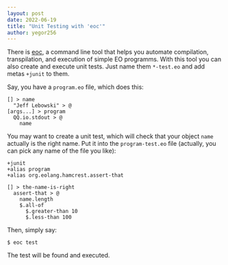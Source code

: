 ```yaml
---
layout: post
date: 2022-06-19
title: "Unit Testing with 'eoc'"
author: yegor256
---
```


There is [eoc](https://github.com/objectionary/eoc),
a command line tool that helps you automate compilation, transpilation,
and execution of simple EO programms. With this tool you can also
create and execute unit tests. Just name them `*-test.eo` and add
metas `+junit` to them.

<!--more-->

Say, you have a `program.eo` file, which does this:

```
[] > name
  "Jeff Lebowski" > @
[args...] > program
  QQ.io.stdout > @
    name
```

You may want to create a unit test, which will check that your
object `name` actually is the right name. Put it into the `program-test.eo`
file (actually, you can pick any name of the file you like):

```
+junit
+alias program
+alias org.eolang.hamcrest.assert-that

[] > the-name-is-right
  assert-that > @
    name.length
    $.all-of
      $.greater-than 10
      $.less-than 100
```

Then, simply say:

```
$ eoc test
```

The test will be found and executed.
